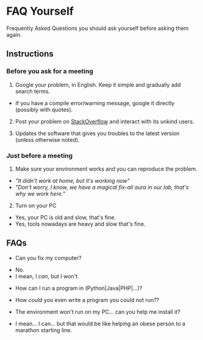 # FAQ Yourself
Frequently Asked Questions you should ask yourself before asking them again.

## Instructions

### Before you ask for a meeting
1. Google your problem, in English. Keep it simple and gradually add search terms.
  * If you have a compile error/warning message, google it directly (possibly with quotes).
  
2. Post your problem on [StackOverflow](https://stackoverflow.com/) and interact with its unkind users.

3. Updates the software that gives you troubles to the latest version (unless otherwise noted).

### Just before a meeting
1. Make sure your environment works and you can reproduce the problem.
 - _"It didn't work at home, but it's working now"_
 - _"Don't worry, I know, we have a magical fix-all aura in our lab, that's why we work here."_

2. Turn on your PC
 - Yes, your PC is old and slow, that's fine.
 - Yes, tools nowadays are heavy and slow that's fine.

## FAQs

* Can you fix my computer?
 - No.
 - I mean, I *can*, but I won't.

* How can I run a program in (Python|Java|PHP|...)?
 - How could you even write a program you could not run??

* The environment won't run on my PC... can you help me install it?
 - I mean... I can... but that would be like helping an obese person to a marathon starting line.

